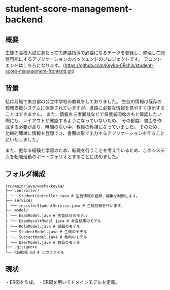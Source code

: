 # student-score-management-backend

## 概要

生徒の高校入試にあたっての進路指導で必要になるデータを登録し、整理して閲覧可能にするアプリケーションのバックエンドのプロジェクトです。
フロントエンドはこちらになります。（https://github.com/Keyka-0Rchis/student-score-management-frontend.git)

## 背景

私は前職で東京都の公立中学校の教員をしておりました。
生徒の情報は既存の校務支援システムに保管されていますが、進路に必要な情報を見やすく提示することはできません。
また、情報を三者面談などで保護者同席のもと確認したい際にも、レイアウトが確認するようになっていないため、
その都度、書面を作成する必要があり、時間のない中、教員の負担になっていました。
そのため、比較的簡単に情報を登録でき、書面の形で出力するアプリケーションを作ることにいたしました。

また、更なる経験と学習のため、転職を行うことを考えているため、このシステムを転職活動のポートフォリオとすることに決めました。

## フォルダ構成
```
src/main/java/works/keyka/
├── controller/
│ └── StudentController.java # 生徒情報の登録、編集を制御します。
├── service/
│ └── resisterStudentService.java # 生徒登録を行います。
├── model/
│ └── ExamModel.java # 考査区分のモデル
│ └── ExamResultModel.java # 考査結果のモデル
│ └── RoleModel.java # 役職のモデル
│ └── StudentModel.java # 生徒のモデル
│ └── SubjectModel.java # 教科のモデル
│ └── UserModel.jave # 教員のモデル
├── .gitignore
└── README.md # このファイル
```

## 現状
・ER図を作成。
・ER図を用いてドメインモデルを定義。
